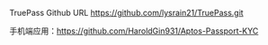 TruePass Github URL https://github.com/lysrain21/TruePass.git

手机端应用：https://github.com/HaroldGin931/Aptos-Passport-KYC
